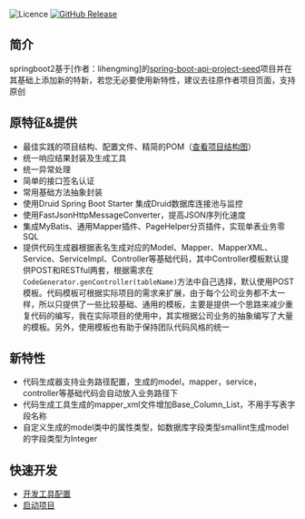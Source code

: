 ![Licence](https://img.shields.io/badge/licence-none-green.svg)
[![GitHub Release](https://img.shields.io/github/release/lihengming/spring-boot-api-project-seed.svg)](https://github.com/lihengming/spring-boot-api-project-seed/releases)
## 简介
springboot2基于[作者：lihengming]的[spring-boot-api-project-seed](https://github.com/lihengming/spring-boot-api-project-seed)项目并在其基础上添加新的特新，若您无必要使用新特性，建议去往原作者项目页面，支持原创

## 原特征&提供
- 最佳实践的项目结构、配置文件、精简的POM（[查看项目结构图](https://github.com/lihengming/java-codes/blob/master/shared-resources/github-images/project-struct.png)）
- 统一响应结果封装及生成工具
- 统一异常处理
- 简单的接口签名认证
- 常用基础方法抽象封装
- 使用Druid Spring Boot Starter 集成Druid数据库连接池与监控
- 使用FastJsonHttpMessageConverter，提高JSON序列化速度
- 集成MyBatis、通用Mapper插件、PageHelper分页插件，实现单表业务零SQL
- 提供代码生成器根据表名生成对应的Model、Mapper、MapperXML、Service、ServiceImpl、Controller等基础代码，其中Controller模板默认提供POST和RESTful两套，根据需求在```CodeGenerator.genController(tableName)```方法中自己选择，默认使用POST模板。代码模板可根据实际项目的需求来扩展，由于每个公司业务都不太一样，所以只提供了一些比较基础、通用的模板，主要是提供一个思路来减少重复代码的编写，我在实际项目的使用中，其实根据公司业务的抽象编写了大量的模板。另外，使用模板也有助于保持团队代码风格的统一

## 新特性
- 代码生成器支持业务路径配置，生成的model，mapper，service，controller等基础代码会自动放入业务路径下
- 代码生成工具生成的mapper_xml文件增加Base_Column_List，不用手写表字段名称
- 自定义生成的model类中的属性类型，如数据库字段类型smallint生成model的字段类型为Integer

## 快速开发
- [开发工具配置](https://github.com/xiongzhao1217/springboot2/blob/master/IED%E9%85%8D%E7%BD%AE.MD)
- [启动项目](https://github.com/lihengming/spring-boot-api-project-seed)
